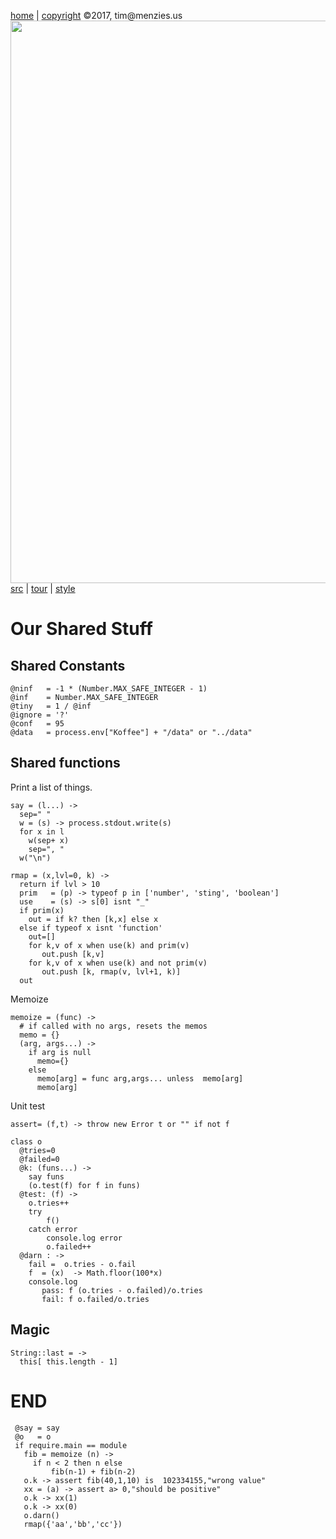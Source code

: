 [home](http://tiny.cc/koff) |
[copyright](https://github.com/koffee/script/blob/master/LICENSE.md) &copy;2017, tim&commat;menzies.us<br>
[<img width=900 src=https://raw.githubusercontent.com/koffee/script/master/img/head.jpg>](http://tiny.cc/koff)<br>
[src](https://github.com/koffee/script/tree/master/lib) |
[tour](https://github.com/koffee/script/blob/master/docs/TOUR.md) |
[style](https://github.com/koffee/script/blob/master/docs/STYLE.md) 

# Our Shared Stuff

## Shared Constants

    @ninf   = -1 * (Number.MAX_SAFE_INTEGER - 1)
    @inf    = Number.MAX_SAFE_INTEGER
    @tiny   = 1 / @inf
    @ignore = '?'
    @conf   = 95
    @data   = process.env["Koffee"] + "/data" or "../data"

## Shared functions

Print a list of things.

    say = (l...) ->
      sep=" "
      w = (s) -> process.stdout.write(s)
      for x in l
        w(sep+ x)
        sep=", "
      w("\n")

    rmap = (x,lvl=0, k) ->
      return if lvl > 10
      prim   = (p) -> typeof p in ['number', 'sting', 'boolean']
      use    = (s) -> s[0] isnt "_"
      if prim(x)
        out = if k? then [k,x] else x
      else if typeof x isnt 'function'
        out=[]
        for k,v of x when use(k) and prim(v)
           out.push [k,v]
        for k,v of x when use(k) and not prim(v)
           out.push [k, rmap(v, lvl+1, k)]
      out

Memoize

    memoize = (func) ->
      # if called with no args, resets the memos
      memo = {}
      (arg, args...) ->
        if arg is null 
          memo={}
        else
          memo[arg] = func arg,args... unless  memo[arg]
          memo[arg]

Unit test 

    assert= (f,t) -> throw new Error t or "" if not f

    class o
      @tries=0
      @failed=0
      @k: (funs...) ->
        say funs
        (o.test(f) for f in funs)
      @test: (f) ->
        o.tries++
        try
            f()
        catch error
            console.log error
            o.failed++
      @darn : ->
        fail =  o.tries - o.fail
        f  = (x)  -> Math.floor(100*x)
        console.log
           pass: f (o.tries - o.failed)/o.tries
           fail: f o.failed/o.tries

## Magic

    String::last = ->
      this[ this.length - 1]

# END
 
     @say = say
     @o   = o
     if require.main == module
       fib = memoize (n) ->
         if n < 2 then n else
             fib(n-1) + fib(n-2)
       o.k -> assert fib(40,1,10) is  102334155,"wrong value"
       xx = (a) -> assert a> 0,"should be positive"
       o.k -> xx(1)
       o.k -> xx(0)
       o.darn()
       rmap({'aa','bb','cc'})
